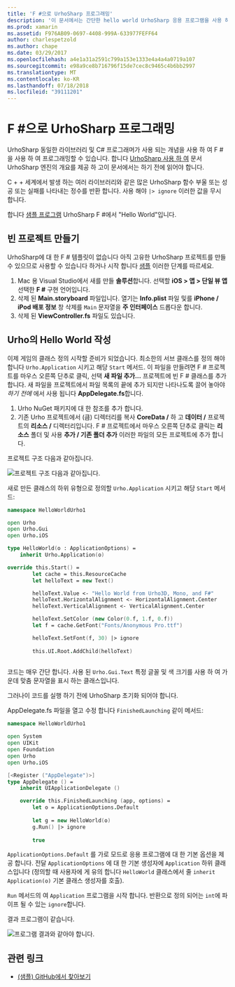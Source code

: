 ```yaml
---
title: 'F #으로 UrhoSharp 프로그래밍'
description: '이 문서에서는 간단한 hello world UrhoSharp 응용 프로그램을 사용 하 여 F #에서 Visual Studio for mac을 만드는 방법 설명'
ms.prod: xamarin
ms.assetid: F976AB09-0697-4408-999A-633977FEFF64
author: charlespetzold
ms.author: chape
ms.date: 03/29/2017
ms.openlocfilehash: a4e1a31a2591c799a153e1333e4a4a4a0719a107
ms.sourcegitcommit: e98a9ce8b716796f15de7cec8c9465c4b6bb2997
ms.translationtype: MT
ms.contentlocale: ko-KR
ms.lasthandoff: 07/18/2018
ms.locfileid: "39111201"
---
```

# <a name="programming-urhosharp-with-f"></a>F #으로 UrhoSharp 프로그래밍

UrhoSharp 동일한 라이브러리 및 C# 프로그래머가 사용 되는 개념을 사용 하 여 F #을 사용 하 여 프로그래밍할 수 있습니다. 합니다 [UrhoSharp 사용 하 여](~/graphics-games/urhosharp/using.md) 문서 UrhoSharp 엔진의 개요를 제공 하 고이 문서에서는 하기 전에 읽어야 합니다.

C + + 세계에서 발생 하는 여러 라이브러리와 같은 많은 UrhoSharp 함수 부울 또는 성공 또는 실패를 나타내는 정수를 반환 합니다. 사용 해야 `|> ignore` 이러한 값을 무시 합니다.

합니다 [샘플 프로그램](https://github.com/xamarin/recipes/tree/master/cross-platform/urho/urho-fsharp/HelloWorldUrhoFsharp) UrhoSharp F #에서 "Hello World"입니다.

## <a name="creating-an-empty-project"></a>빈 프로젝트 만들기

UrhoSharp에 대 한 F # 템플릿이 없습니다 아직 고유한 UrhoSharp 프로젝트를 만들 수 있으므로 사용할 수 있습니다 하거나 시작 합니다 [샘플](https://github.com/xamarin/recipes/tree/master/cross-platform/urho/urho-fsharp/HelloWorldUrhoFsharp) 이러한 단계를 따르세요.

1. Mac 용 Visual Studio에서 새를 만들 **솔루션**합니다. 선택할 **iOS > 앱 > 단일 뷰 앱** 선택한 **F #** 구현 언어입니다. 
1. 삭제 된 **Main.storyboard** 파일입니다. 열기는 **Info.plist** 파일 및를 **iPhone / iPod 배포 정보** 창 삭제를 `Main` 문자열을 **주 인터페이스** 드롭다운 합니다.
1. 삭제 된 **ViewController.fs** 파일도 있습니다.

## <a name="building-hello-world-in-urho"></a>Urho의 Hello World 작성

이제 게임의 클래스 정의 시작할 준비가 되었습니다. 최소한의 서브 클래스를 정의 해야 합니다 `Urho.Application` 시키고 해당 `Start` 메서드. 이 파일을 만들려면 F # 프로젝트를 마우스 오른쪽 단추로 클릭, 선택 **새 파일 추가...**  프로젝트에 빈 F # 클래스를 추가 합니다. 새 파일을 프로젝트에서 파일 목록의 끝에 추가 되지만 나타나도록 끌어 놓아야 *하기 전에* 에서 사용 됩니다 **AppDelegate.fs**합니다.

1. Urho NuGet 패키지에 대 한 참조를 추가 합니다.
1. 기존 Urho 프로젝트에서 (큼) 디렉터리를 복사 **CoreData /** 하 고 **데이터 /** 프로젝트의 **리소스 /** 디렉터리입니다. F # 프로젝트에서 마우스 오른쪽 단추로 클릭는 **리소스** 폴더 및 사용 **추가 / 기존 폴더 추가** 이러한 파일의 모든 프로젝트에 추가 합니다.

프로젝트 구조 다음과 같아집니다.

![](fsharp-images/solutionpane.png "프로젝트 구조 다음과 같아집니다.")

새로 만든 클래스의 하위 유형으로 정의할 `Urho.Application` 시키고 해당 `Start` 메서드:

```fsharp
namespace HelloWorldUrho1

open Urho
open Urho.Gui
open Urho.iOS

type HelloWorld(o : ApplicationOptions) =
    inherit Urho.Application(o) 

override this.Start() = 
        let cache = this.ResourceCache
        let helloText = new Text()

        helloText.Value <- "Hello World from Urho3D, Mono, and F#"
        helloText.HorizontalAlignment <- HorizontalAlignment.Center
        helloText.VerticalAlignment <- VerticalAlignment.Center

        helloText.SetColor (new Color(0.f, 1.f, 0.f))
        let f = cache.GetFont("Fonts/Anonymous Pro.ttf")

        helloText.SetFont(f, 30) |> ignore
                  
        this.UI.Root.AddChild(helloText)
            
```

코드는 매우 간단 합니다. 사용 된 `Urho.Gui.Text` 특정 글꼴 및 색 크기를 사용 하 여 가운데 맞춤 문자열을 표시 하는 클래스입니다. 

그러나이 코드를 실행 하기 전에 UrhoSharp 초기화 되어야 합니다. 

AppDelegate.fs 파일을 열고 수정 합니다 `FinishedLaunching` 같이 메서드:

```fsharp
namespace HelloWorldUrho1

open System
open UIKit
open Foundation
open Urho
open Urho.iOS

[<Register ("AppDelegate")>]
type AppDelegate () =
    inherit UIApplicationDelegate ()

    override this.FinishedLaunching (app, options) =
        let o = ApplicationOptions.Default
     
        let g = new HelloWorld(o)
        g.Run() |> ignore
       
        true
```

`ApplicationOptions.Default` 를 가로 모드로 응용 프로그램에 대 한 기본 옵션을 제공 합니다. 전달 `ApplicationOptions` 에 대 한 기본 생성자에 `Application` 하위 클래스입니다 (정의할 때 사용자에 게 유의 합니다 `HelloWorld` 클래스에서 줄 `inherit Application(o)` 기본 클래스 생성자를 호출). 

`Run` 메서드의 여 `Application` 프로그램을 시작 합니다. 반환으로 정의 되어는 `int`에 파이프 될 수 있는 `ignore`합니다. 

결과 프로그램이 같습니다.

![](fsharp-images/helloworldfsharp.png "프로그램 결과와 같아야 합니다.")








## <a name="related-links"></a>관련 링크

- [(샘플) GitHub에서 찾아보기](https://github.com/xamarinhttps://developer.xamarin.com/recipes/tree/master/cross-platform/urho/urho-fsharp/HelloWorldUrhoFsharp)
